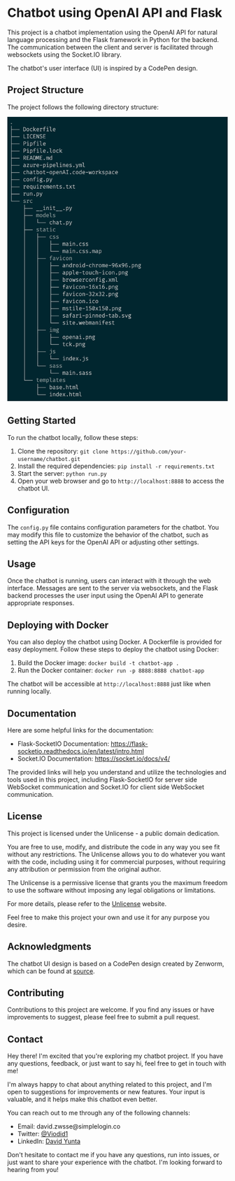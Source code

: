 # Chatbot using OpenAI API and Flask

<p>This project is a chatbot implementation using the OpenAI API for natural language processing and
the Flask framework in Python for the backend. The communication between the client and server is
facilitated through websockets using the Socket.IO library.</p>
<p>The chatbot's user interface (UI) is inspired by a CodePen design.</p>

## Project Structure

The project follows the following directory structure:

<img src="/src/static/img/tree.png">


## Getting Started

To run the chatbot locally, follow these steps:

1. Clone the repository: `git clone https://github.com/your-username/chatbot.git`
2. Install the required dependencies: `pip install -r requirements.txt`
3. Start the server: `python run.py`
4. Open your web browser and go to `http://localhost:8888` to access the chatbot UI.


## Configuration

The `config.py` file contains configuration parameters for the chatbot. You may modify this file to customize the behavior of the chatbot, such as setting the API keys for the OpenAI API or adjusting other settings.

## Usage

Once the chatbot is running, users can interact with it through the web interface. Messages are sent to the server via websockets, and the Flask backend processes the user input using the OpenAI API to generate appropriate responses.

## Deploying with Docker

You can also deploy the chatbot using Docker. A Dockerfile is provided for easy deployment. Follow these steps to deploy the chatbot using Docker:

1. Build the Docker image: `docker build -t chatbot-app .`
2. Run the Docker container: `docker run -p 8888:8888 chatbot-app`

The chatbot will be accessible at `http://localhost:8888` just like when running locally.

<h2>Documentation</h2>

<p>Here are some helpful links for the documentation:</p>

<ul>
  <li>
    Flask-SocketIO Documentation:
    <a href="https://flask-socketio.readthedocs.io/en/latest/intro.html">https://flask-socketio.readthedocs.io/en/latest/intro.html</a>
  </li>
  <li>
    Socket.IO Documentation:
    <a href="https://socket.io/docs/v4/">https://socket.io/docs/v4/</a>
  </li>
</ul>

<p>The provided links will help you understand and utilize the technologies and tools used in this project, including Flask-SocketIO for server side WebSocket communication and Socket.IO for client side WebSocket communication.</p>

<h2>License</h2>

<p>This project is licensed under the Unlicense - a public domain dedication.</p>

<p>You are free to use, modify, and distribute the code in any way you see fit without any restrictions. The Unlicense allows you to do whatever you want with the code, including using it for commercial purposes, without requiring any attribution or permission from the original author.</p>

<p>The Unlicense is a permissive license that grants you the maximum freedom to use the software without imposing any legal obligations or limitations.</p>

<p>For more details, please refer to the <a href="https://unlicense.org">Unlicense</a> website.</p>

<p>Feel free to make this project your own and use it for any purpose you desire.</p>


## Acknowledgments

The chatbot UI design is based on a CodePen design created by Zenworm, which can be found at [source](https://codepen.io/zenworm/pen/KqLNPm).

## Contributing

Contributions to this project are welcome. If you find any issues or have improvements to suggest, please feel free to submit a pull request.



<h2>Contact</h2>

<p>Hey there! I'm excited that you're exploring my chatbot project. If you have any questions, feedback, or just want to say hi, feel free to get in touch with me!</p>

<p>I'm always happy to chat about anything related to this project, and I'm open to suggestions for improvements or new features. Your input is valuable, and it helps make this chatbot even better.</p>

<p>You can reach out to me through any of the following channels:</p>

<ul>
  <li>Email: david.zwsse@simplelogin.co</li>
  <li>Twitter: <a href="https://twitter.com/Viodid1">@Viodid1</a></li>
  <li>LinkedIn: <a href="https://www.linkedin.com/in/davidyunta/">David Yunta</a></li>
</ul>

<p>Don't hesitate to contact me if you have any questions, run into issues, or just want to share your experience with the chatbot. I'm looking forward to hearing from you!</p>
